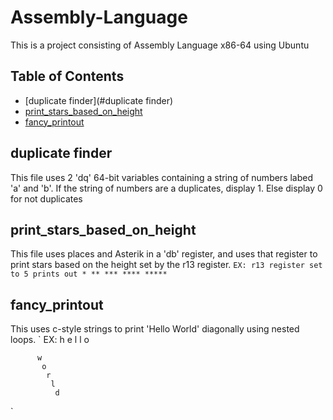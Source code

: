 # Assembly-Language
This is a project consisting of Assembly Language x86-64 using Ubuntu
## Table of Contents
* [duplicate finder](#duplicate finder)
* [print_stars_based_on_height](#print_stars_based_on_height)
* [fancy_printout](#fancy_printout)

## duplicate finder
This file uses 2 'dq' 64-bit variables containing a string of numbers
labed 'a' and 'b'. If the string of numbers are a duplicates, display 1.
Else display 0 for not duplicates

## print_stars_based_on_height
This file uses places and Asterik in a 'db' register, and uses that
register to print stars based on the height set by the r13 register.
`
EX: r13 register set to 5 prints out
    *
    **
    ***
    ****
    *****
`
## fancy_printout
This uses c-style strings to print 'Hello World' diagonally using
nested loops.
`
EX: 
    h
     e
      l
       l
        o
         
          w
           o
            r
             l
              d
`

